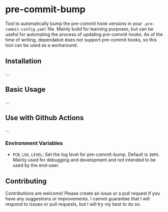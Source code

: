 # pre-commit-bump
Tool to automatically bump the pre-commit hook versions in your `.pre-commit-config.yaml` file.
Mainly build for learning purposes, but can be useful for automating the process of updating pre-commit hooks.
As of the time of writing, dependabot does not support pre-commit hooks, so this tool can be used as a workaround.

## Installation

...

## Basic Usage

...

## Use with Github Actions

...


### Environment Variables
- `PCB_LOG_LEVEL`: Set the log level for pre-commit-bump. Default is `INFO`. Mainly used for debugging and development 
 and not intended to be used by the end-user.

## Contributing
Contributions are welcome! Please create an issue or a pull request if you have any suggestions or improvements.
I cannot guarantee that I will respond to issues or pull requests, but I will try my best to do so.
